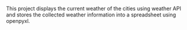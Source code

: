 This project displays the current weather of the cities using weather API and stores the collected weather information into a spreadsheet using openpyxl.
